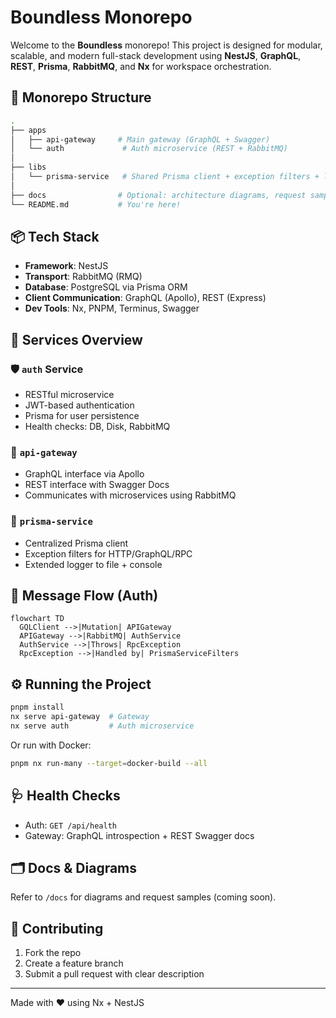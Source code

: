 # Boundless Monorepo

Welcome to the **Boundless** monorepo! This project is designed for modular, scalable, and modern full-stack development using **NestJS**, **GraphQL**, **REST**, **Prisma**, **RabbitMQ**, and **Nx** for workspace orchestration.

## 🧠 Monorepo Structure

```bash
.
├── apps
│   ├── api-gateway     # Main gateway (GraphQL + Swagger)
│   └── auth             # Auth microservice (REST + RabbitMQ)
│
├── libs
│   └── prisma-service   # Shared Prisma client + exception filters + logger
│
├── docs                # Optional: architecture diagrams, request samples
└── README.md           # You're here!
```

## 📦 Tech Stack

* **Framework**: NestJS
* **Transport**: RabbitMQ (RMQ)
* **Database**: PostgreSQL via Prisma ORM
* **Client Communication**: GraphQL (Apollo), REST (Express)
* **Dev Tools**: Nx, PNPM, Terminus, Swagger

## 🧪 Services Overview

### 🛡️ `auth` Service

* RESTful microservice
* JWT-based authentication
* Prisma for user persistence
* Health checks: DB, Disk, RabbitMQ

### 🚪 `api-gateway`

* GraphQL interface via Apollo
* REST interface with Swagger Docs
* Communicates with microservices using RabbitMQ

### 🧬 `prisma-service`

* Centralized Prisma client
* Exception filters for HTTP/GraphQL/RPC
* Extended logger to file + console

## 🔗 Message Flow (Auth)

```mermaid
flowchart TD
  GQLClient -->|Mutation| APIGateway
  APIGateway -->|RabbitMQ| AuthService
  AuthService -->|Throws| RpcException
  RpcException -->|Handled by| PrismaServiceFilters
```

## ⚙️ Running the Project

```bash
pnpm install
nx serve api-gateway  # Gateway
nx serve auth         # Auth microservice
```

Or run with Docker:

```bash
pnpm nx run-many --target=docker-build --all
```

## 🩺 Health Checks

* Auth: `GET /api/health`
* Gateway: GraphQL introspection + REST Swagger docs

## 🗂️ Docs & Diagrams

Refer to `/docs` for diagrams and request samples (coming soon).

## 🤝 Contributing

1. Fork the repo
2. Create a feature branch
3. Submit a pull request with clear description

---

Made with ❤️ using Nx + NestJS
